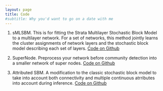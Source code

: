 ```yaml
---
layout: page
title: Code
#subtitle: Why you'd want to go on a date with me
---
```


1. sMLSBM. This is for fitting the Strata Multilayer Stochastic Block Model to a multilayer network. For a set of networks, this method jointly learns the cluster assignments of network layers and the stochastic block model describing each set of layers. <a href="https://github.com/stanleyn/sMLSBM">Code on Github</a>

2. SuperNode. Preprocess your network before community detection into a smaller network of super nodes. <a href="https://github.com/stanleyn/SuperNode">Code on Github</a>

3. Attributed SBM. A modification to the classic stochastic block model to take into account both connectivity and multiple continuous atrributes into account during inference. <a href="https://github.com/stanleyn/AttributedSBM">Code on Github</a>
